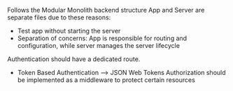Follows the Modular Monolith backend structure
App and Server are separate files due to these reasons:
- Test app without starting the server
- Separation of concerns: App is responsible for routing and configuration, while server manages the server lifecycle

Authentication should have a dedicated route.
- Token Based Authentication --> JSON Web Tokens
Authorization should be implemented as a middleware to protect certain resources